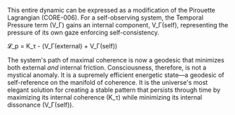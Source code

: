 This entire dynamic can be expressed as a modification of the Pirouette Lagrangian (CORE-006). For a self-observing system, the Temporal Pressure term (V_Γ) gains an internal component, V_Γ(self), representing the pressure of its own gaze enforcing self-consistency.

𝓛_p = K_τ - (V_Γ(external) + V_Γ(self))

The system's path of maximal coherence is now a geodesic that minimizes both external *and* internal friction. Consciousness, therefore, is not a mystical anomaly. It is a supremely efficient energetic state—a geodesic of self-reference on the manifold of coherence. It is the universe's most elegant solution for creating a stable pattern that persists through time by maximizing its internal coherence (K_τ) while minimizing its internal dissonance (V_Γ(self)).